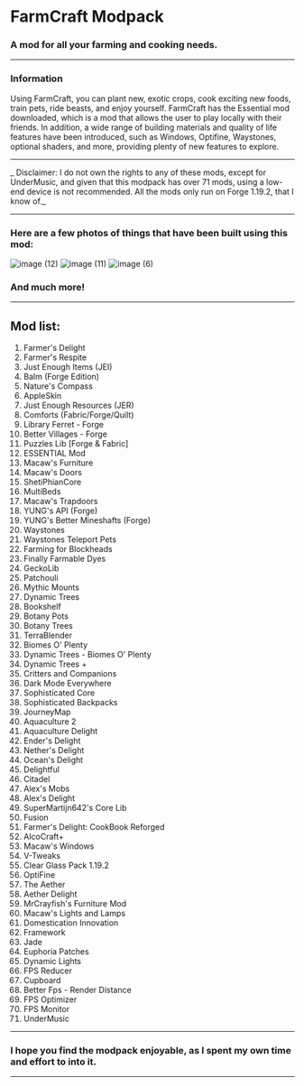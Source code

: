 # FarmCraft Modpack
### A mod for all your farming and cooking needs.
***
### Information
Using FarmCraft, you can plant new, exotic crops, cook exciting new foods, train pets, ride beasts, and enjoy yourself.
FarmCraft has the Essential mod downloaded, which is a mod that allows the user to play
locally with their friends.
In addition, a wide range of building materials and quality of life features have been introduced, 
such as Windows, Optifine, Waystones, optional shaders, and more, providing plenty of new features to explore.
***
_
Disclaimer: I do not own the rights to any of these mods, except for UnderMusic, 
and given that this modpack has over 71 mods, using a low-end device is not recommended. 
All the mods only run on Forge 1.19.2, that I know of._
***
### Here are a few photos of things that have been built using this mod:
![image (12)](https://github.com/Nothingbagelz/FarmCraft-Mod/assets/156716874/c041c863-7141-4157-a61a-59ca8f10f202)
![image (11)](https://github.com/Nothingbagelz/FarmCraft-Mod/assets/156716874/58651102-0e06-4a1d-bc54-d5dc8caf9db2)
![image (6)](https://github.com/Nothingbagelz/FarmCraft-Mod/assets/156716874/71cb966f-9667-47cb-ad37-31322be5aeb2)
### And much more!
***
## Mod list: 
1. Farmer's Delight
2. Farmer's Respite
3. Just Enough Items (JEI)
4. Balm (Forge Edition)
5. Nature's Compass
6. AppleSkin
7. Just Enough Resources (JER)
8. Comforts (Fabric/Forge/Quilt)
9. Library Ferret - Forge
10. Better Villages - Forge
11. Puzzles Lib [Forge & Fabric]
12. ESSENTIAL Mod
13. Macaw's Furniture
14. Macaw's Doors
15. ShetiPhianCore
16. MultiBeds
17. Macaw's Trapdoors
18. YUNG's API (Forge)
19. YUNG's Better Mineshafts (Forge)
20. Waystones
21. Waystones Teleport Pets
22. Farming for Blockheads
23. Finally Farmable Dyes
24. GeckoLib
25. Patchouli
26. Mythic Mounts
27. Dynamic Trees
28. Bookshelf
29. Botany Pots
30. Botany Trees
31. TerraBlender
32. Biomes O' Plenty
33. Dynamic Trees - Biomes O' Plenty
34. Dynamic Trees +
35. Critters and Companions
36. Dark Mode Everywhere
37. Sophisticated Core
38. Sophisticated Backpacks
39. JourneyMap
40. Aquaculture 2
41. Aquaculture Delight
42. Ender's Delight
43. Nether's Delight
44. Ocean's Delight
45. Delightful
46. Citadel
47. Alex's Mobs
48. Alex's Delight
49. SuperMartijn642's Core Lib
50. Fusion
51. Farmer's Delight: CookBook Reforged
52. AlcoCraft+
53. Macaw's Windows
54. V-Tweaks
55. Clear Glass Pack 1.19.2
56. OptiFine
57. The Aether
58. Aether Delight
59. MrCrayfish's Furniture Mod
60. Macaw's Lights and Lamps
61. Domestication Innovation
62. Framework
63. Jade
64. Euphoria Patches
65. Dynamic Lights
66. FPS Reducer
67. Cupboard
68. Better Fps - Render Distance
69. FPS Optimizer
70. FPS Monitor
71. UnderMusic
***
### I hope you find the modpack enjoyable, as I spent my own time and effort to into it.
***
